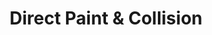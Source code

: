 ---
title: "Direct Paint & Collision"
url: /havertown/direct-paint-and-collision/
shop: car repair
---